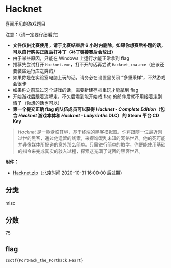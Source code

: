 # Hacknet

喜闻乐见的游戏题目

注意：（请一定要仔细看完）

- **文件仅供比赛使用，请于比赛结束后 6 小时内删除，如果你想赛后补题的话，可以自行购买正版后打补丁（补丁链接赛后会放出）**
- 由于某些原因，只能在 Windows 上运行才能正常拿到 flag
- 推荐先尝试打开 `Hacknet.exe`，打不开的话再尝试 `Hacknet_xna.exe`（应该还要装些运行库之类的）
- 如果你是在实验室电脑上玩的话，请务必在设置里关闭 “多重采样”，不然游戏会很卡
- 如果你之前玩过这个游戏的话，需要新建存档重玩才能拿到 flag
- 开始游戏后跟着流程走，不久后看到能开始找 flag 的邮件后就不用接着走剧情了（你想的话也可以）
- **第一个提交正确 flag 的队伍成员可以获得 *Hacknet - Complete Edition*（包含 *Hacknet* 游戏本体和 *Hacknet - Labyrinths* DLC）的 Steam 平台 CD Key**

> *Hacknet* 是一款身临其境，基于终端的黑客模拟器。你将跟随一位最近刚过世的黑客，通过他遗留的线索，来探询混乱未知的网络世界。他的死可能并非像媒体所报道的意外那么简单。只需进行简单的教学，你便能使用基础的指令来完成真实的骇入过程，探索这充满了谜团的黑客世界。

**附件：**

- [Hacknet.zip](http://wegfan.oss-cn-shenzhen.aliyuncs.com/Hacknet.zip?OSSAccessKeyId=LTAI4G6ssb9yAxZBita91PVm&Expires=1604131200&Signature=dHECVRe9ElL38wHSme3RWzMB624%3D)（北京时间 2020-10-31 16:00:00 后过期）

## 分类

misc

## 分数

75

## flag

`zsctf{PortHack_the_Porthack.Heart}`
